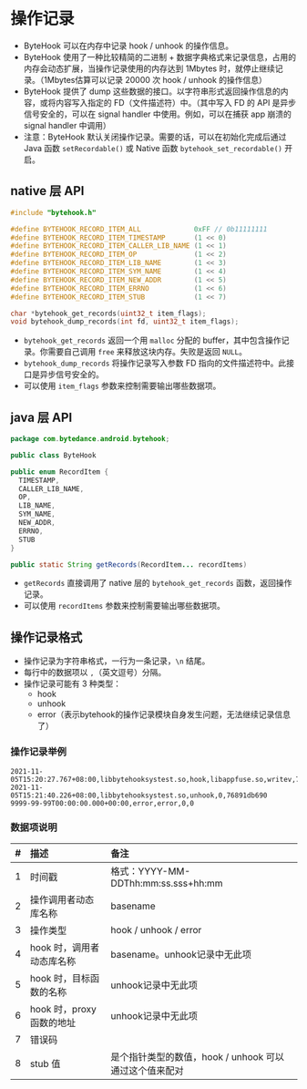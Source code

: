 # 操作记录


* ByteHook 可以在内存中记录 hook / unhook 的操作信息。
* ByteHook 使用了一种比较精简的二进制 + 数据字典格式来记录信息，占用的内存会动态扩展，当操作记录使用的内存达到 1Mbytes 时，就停止继续记录。（1Mbytes估算可以记录 20000 次 hook / unhook 的操作信息）
* ByteHook 提供了 dump 这些数据的接口。以字符串形式返回操作信息的内容，或将内容写入指定的 FD（文件描述符）中。（其中写入 FD 的 API 是异步信号安全的，可以在 signal handler 中使用。例如，可以在捕获 app 崩溃的signal handler 中调用）
* 注意：ByteHook 默认关闭操作记录。需要的话，可以在初始化完成后通过 Java 函数 `setRecordable()` 或 Native 函数 `bytehook_set_recordable()` 开启。

## native 层 API

```C
#include "bytehook.h"

#define BYTEHOOK_RECORD_ITEM_ALL             0xFF // 0b11111111
#define BYTEHOOK_RECORD_ITEM_TIMESTAMP       (1 << 0)
#define BYTEHOOK_RECORD_ITEM_CALLER_LIB_NAME (1 << 1)
#define BYTEHOOK_RECORD_ITEM_OP              (1 << 2)
#define BYTEHOOK_RECORD_ITEM_LIB_NAME        (1 << 3)
#define BYTEHOOK_RECORD_ITEM_SYM_NAME        (1 << 4)
#define BYTEHOOK_RECORD_ITEM_NEW_ADDR        (1 << 5)
#define BYTEHOOK_RECORD_ITEM_ERRNO           (1 << 6)
#define BYTEHOOK_RECORD_ITEM_STUB            (1 << 7)

char *bytehook_get_records(uint32_t item_flags);
void bytehook_dump_records(int fd, uint32_t item_flags);
```

* `bytehook_get_records` 返回一个用 `malloc` 分配的 buffer，其中包含操作记录。你需要自己调用 `free` 来释放这块内存。失败是返回 `NULL`。
* `bytehook_dump_records` 将操作记录写入参数 FD 指向的文件描述符中。此接口是异步信号安全的。
* 可以使用 `item_flags` 参数来控制需要输出哪些数据项。

## java 层 API

```Java
package com.bytedance.android.bytehook;

public class ByteHook

public enum RecordItem {
  TIMESTAMP,
  CALLER_LIB_NAME,
  OP,
  LIB_NAME,
  SYM_NAME,
  NEW_ADDR,
  ERRNO,
  STUB
}

public static String getRecords(RecordItem... recordItems)
```

* `getRecords` 直接调用了 native 层的 `bytehook_get_records` 函数，返回操作记录。
* 可以使用 `recordItems` 参数来控制需要输出哪些数据项。

## 操作记录格式

* 操作记录为字符串格式，一行为一条记录，`\n` 结尾。
* 每行中的数据项以 `,`（英文逗号）分隔。
* 操作记录可能有 3 种类型：
  * hook
  * unhook
  * error（表示bytehook的操作记录模块自身发生问题，无法继续记录信息了）

### 操作记录举例

```
2021-11-05T15:20:27.767+08:00,libbytehooksystest.so,hook,libappfuse.so,writev,78ace73fb0,0,76891db690
2021-11-05T15:21:40.226+08:00,libbytehooksystest.so,unhook,0,76891db690
9999-99-99T00:00:00.000+00:00,error,error,0,0
```

### 数据项说明

| # | 描述 | 备注 |
| :---------- | :-------------- | :---------------- |
| 1 | 时间戳 | 格式：YYYY-MM-DDThh:mm:ss.sss+hh:mm |
| 2 | 操作调用者动态库名称 | basename |
| 3 | 操作类型 | hook / unhook / error |
| 4 | hook 时，调用者动态库名称 | basename。unhook记录中无此项 |
| 5 | hook 时，目标函数的名称 | unhook记录中无此项 |
| 6 | hook 时，proxy函数的地址 | unhook记录中无此项 |
| 7 | 错误码 |  |
| 8 | stub 值 | 是个指针类型的数值，hook / unhook 可以通过这个值来配对 |
